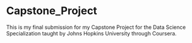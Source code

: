 # Capstone_Project
This is my final submission for my Capstone Project for the Data Science Specialization taught by Johns Hopkins University through Coursera. 
